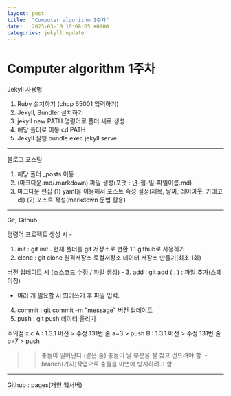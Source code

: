 ```yaml
---
layout: post
title:  "Computer algorithm 1주차"
date:   2023-03-10 10:08:05 +0900
categories: jekyll update
---
```

# Computer algorithm 1주차

Jekyll 사용법

1. Ruby 설치하기 (chcp 65001 입력하기)
2. Jekyll, Bundler 설치하기
3. jekyll new PATH 명령어로 폴더 새로 생성
4. 해당 폴더로 이동 cd PATH
5. Jekyll 실행 bundle exec jekyll serve

------------------------------------------------------------

블로그 포스팅

1. 해당 폴더 _posts 이동
2. (마크다운.md/.markdown) 파일 생성(포맷 : 년-월-일-파일이름.md)
3. 마크다운 편집
  (1) yaml을 이용해서 포스트 속성 설정(제목, 날짜, 레이아웃, 카테고리)
  (2) 포스트 작성(markdown 문법 활용)

------------------------------------------------------------

Git, Github

명령어
프로젝트 생성 시 - 
1. init : git init . 현재 폴더를 git 저장소로 변환
1.1 github로 사용하기
2. clone : git clone 원격저장소 로컬저장소 데이터 저장소 만들기(최초 1회) 

버전 업데이트 시 (소스코드 수정 / 파일 생성) -
3. add : git add ( . ) : 파일 추가(스테이징)
- 여러 개 필요할 시 띄어쓰기 후 파일 입력. 
4. commit : git commit -m "message"  버전 업데이트
5. push : git push 데이터 올리기

주의점
x.c
A : 1.3.1 버전 > 수정 131번 줄 a=3 > push
B : 1.3.1 버전 > 수정 131번 줄 b=7 > push
>> 충돌이 일어난다.(같은 줄) 
충돌이 날 부분을 잘 찾고 건드려야 함. - branch(가지)작업으로 충돌을 미연에 방지하려고 함.

------------------------------------------------------------

Github : pages(개인 웹서버)
